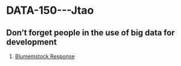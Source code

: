 # DATA-150---Jtao

## Don’t forget people in the use of big data for development

1. [Blumemstock Response](https://jialut.github.io/DATA-150---Jtao//Blumenstock%20Response.html)
